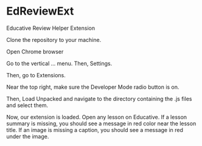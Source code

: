 # EdReviewExt
Educative Review Helper Extension

Clone the repository to your machine.

Open Chrome browser

Go to the vertical ... menu. Then, Settings. 

Then, go to Extensions. 

Near the top right, make sure the Developer Mode radio button is on. 

Then, Load Unpacked and navigate to the directory containing the .js files and select them.

Now, our extension is loaded. Open any lesson on Educative. If a lesson summary is missing, you should see a message in red color near the lesson title. If an image is missing a caption, you should see a message in red under the image.
